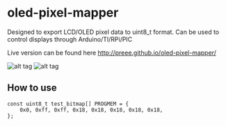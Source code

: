 # oled-pixel-mapper
Designed to export LCD/OLED pixel data to uint8_t format. Can be used to control displays through Arduino/TI/RPi/PIC

Live version can be found here
http://preee.github.io/oled-pixel-mapper/

![alt tag](http://preee.github.io/oled-pixel-mapper/sample.jpg)
![alt tag](http://preee.github.io/oled-pixel-mapper/screenshot.png)

## How to use
```
const uint8_t test_bitmap[] PROGMEM = {
    0x0, 0xff, 0xff, 0x18, 0x18, 0x18, 0x18, 0x18,
};
```
